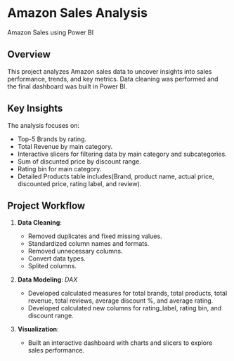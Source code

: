 
# Amazon Sales Analysis
Amazon Sales using Power BI

## Overview
This project analyzes Amazon sales data to uncover insights into sales performance, trends, and key metrics. Data cleaning was performed and the final dashboard was built in Power BI.

## Key Insights
The analysis focuses on:
- Top-5 Brands by rating.
- Total Revenue by main category.
- Interactive slicers for filtering data by main category and subcategories.
- Sum of discunted price by discount range.
- Rating bin for main category.
- Detailed Products table includes(Brand, product name, actual price, discounted price, rating label, and review).


## Project Workflow
1. **Data Cleaning**:
   - Removed duplicates and fixed missing values.
   - Standardized column names and formats.
   - Removed unnecessary columns.
   - Convert data types.
   - Splited columns.

2. **Data Modeling**:
   *DAX*
   - Developed calculated measures for total brands, total products, total revenue, total reviews, average discount %, and average rating.
   - Developed calculated new columns for rating_label, rating bin, and discount range.

4. **Visualization**:
   - Built an interactive dashboard with charts and slicers to explore sales performance.


